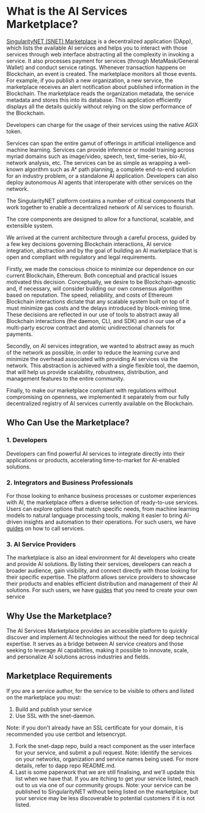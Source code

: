 # What is the AI Services Marketplace?

[SingularityNET (SNET) Marketplace](https://beta.singularitynet.io/) is a decentralized application (DApp), which lists the available AI services and helps you to interact with those services through web interface abstracting all the complexity in invoking a service. It also processes payment for services (through MetaMask/General Wallet) and conduct service ratings. Whenever transaction happens on Blockchain, an event is created. The marketplace monitors all those events. For example, if you publish a new organization, a new service, the marketplace receives an alert notification about published information in the Blockchain. The marketplace reads the organization metadata, the service metadata and stores this into its database. This application efficiently displays all the details quickly without relying on the slow performance of the Blockchain.

Developers can charge for the usage of their services using the native AGIX token.

Services can span the entire gamut of offerings in artificial intelligence and machine learning. Services can provide inference or model training across myriad domains such as image/video, speech, text, time-series, bio-AI, network analysis, etc. The services can be as simple as wrapping a well-known algorithm such as A* path planning, a complete end-to-end solution for an industry problem, or a standalone AI application. Developers can also deploy autonomous AI agents that interoperate with other services on the network.

The SingularityNET platform contains a number of critical components that work together to enable a decentralized network of AI services to flourish.

The core components are designed to allow for a functional, scalable, and extensible system.

We arrived at the current architecture through a careful process, guided by a few key decisions governing Blockchain interactions, AI service integration, abstraction and by the goal of building an AI marketplace that is open and compliant with regulatory and legal requirements.

Firstly, we made the conscious choice to minimize our dependence on our current Blockchain, Ethereum. Both conceptual and practical issues motivated this decision. Conceptually, we desire to be Blockchain-agnostic and, if necessary, will consider building our own consensus algorithm based on reputation. The speed, reliability, and costs of Ethereum Blockchain interactions dictate that any scalable system built on top of it must minimize gas costs and the delays introduced by block-mining time. These decisions are reflected in our use of tools to abstract away all Blockchain interactions (the daemon, CLI, and SDK) and in our use of a multi-party escrow contract and atomic unidirectional channels for payments.

Secondly, on AI services integration, we wanted to abstract away as much of the network as possible, in order to reduce the learning curve and minimize the overhead associated with providing AI services via the network. This abstraction is achieved with a single flexible tool, the daemon, that will help us provide scalability, robustness, distribution, and management features to the entire community.

Finally, to make our marketplace compliant with regulations without compromising on openness, we implemented it separately from our fully decentralized registry of AI services currently available on the Blockchain.

## Who Can Use the Marketplace?
### 1. Developers
Developers can find powerful AI services to integrate directly into their applications or products, accelerating time-to-market for AI-enabled solutions.

### 2. Integrators and Business Professionals
For those looking to enhance business processes or customer experiences with AI, the marketplace offers a diverse selection of ready-to-use services. Users can explore options that match specific needs, from machine learning models to natural language processing tools, making it easier to bring AI-driven insights and automation to their operations. For such users, we have [guides](/docs/products/DecentralizedAIPlatform/QuickStartGuides/GettingReadyToCallAICheckUp/) on how to call services.

### 3. AI Service Providers
The marketplace is also an ideal environment for AI developers who create and provide AI solutions. By listing their services, developers can reach a broader audience, gain visibility, and connect directly with those looking for their specific expertise. The platform allows service providers to showcase their products and enables efficient distribution and management of their AI solutions. For such users, we have [guides](/docs/products/DecentralizedAIPlatform/QuickStartGuides/GettingReadyToOnboardCheckUp/) that you need to create your own service

## Why Use the Marketplace?
The AI Services Marketplace provides an accessible platform to quickly discover and implement AI technologies without the need for deep technical expertise. It serves as a bridge between AI service creators and those seeking to leverage AI capabilities, making it possible to innovate, scale, and personalize AI solutions across industries and fields.

## Marketplace Requirements
If you are a service author, for the service to be visible to others and listed on the marketplace you must:

1. Build and publish your service
2. Use SSL with the snet-daemon. 

Note: if you don't already have an SSL certificate for your domain, it is recommended you use certbot and letsencrypt.

3. Fork the snet-dapp repo, build a react component as the user interface for your service, and submit a pull request. Note: Identify the services on your networks, organization and service names being used. For more details, refer to dapp repo README.md.
4. Last is some paperwork that we are still finalising, and we'll update this list when we have that. If you are itching to get your service listed, reach out to us via one of our community groups. Note: your service can be published to SingularityNET without being listed on the marketplace, but your service may be less discoverable to potential customers if it is not listed.